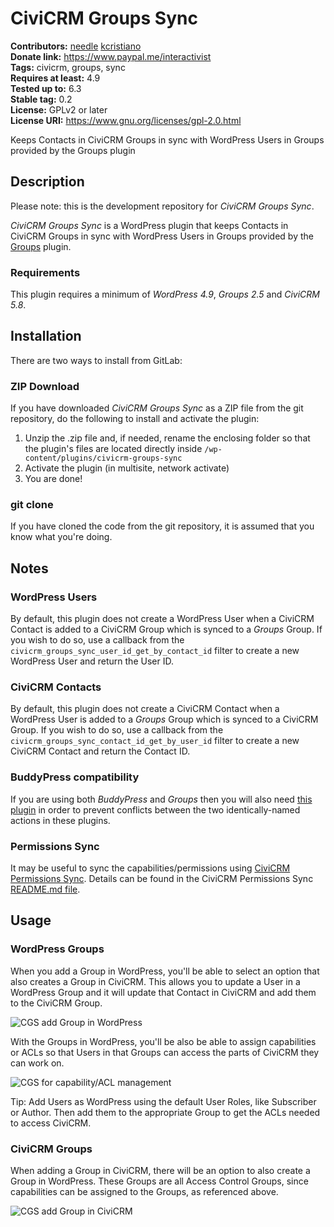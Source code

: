 CiviCRM Groups Sync
===================

**Contributors:** [needle](https://profiles.wordpress.org/needle/) [kcristiano](https://profiles.wordpress.org/kcristiano/)<br/>
**Donate link:** https://www.paypal.me/interactivist<br/>
**Tags:** civicrm, groups, sync<br/>
**Requires at least:** 4.9<br/>
**Tested up to:** 6.3<br/>
**Stable tag:** 0.2<br/>
**License:** GPLv2 or later<br/>
**License URI:** https://www.gnu.org/licenses/gpl-2.0.html

Keeps Contacts in CiviCRM Groups in sync with WordPress Users in Groups provided by the Groups plugin



## Description

Please note: this is the development repository for *CiviCRM Groups Sync*.

*CiviCRM Groups Sync* is a WordPress plugin that keeps Contacts in CiviCRM Groups in sync with WordPress Users in Groups provided by the [Groups](https://wordpress.org/plugins/groups/) plugin.

### Requirements

This plugin requires a minimum of *WordPress 4.9*, *Groups 2.5* and *CiviCRM 5.8*.



## Installation

There are two ways to install from GitLab:

### ZIP Download

If you have downloaded *CiviCRM Groups Sync* as a ZIP file from the git repository, do the following to install and activate the plugin:

1. Unzip the .zip file and, if needed, rename the enclosing folder so that the plugin's files are located directly inside `/wp-content/plugins/civicrm-groups-sync`
2. Activate the plugin (in multisite, network activate)
3. You are done!

### git clone

If you have cloned the code from the git repository, it is assumed that you know what you're doing.



## Notes

### WordPress Users

By default, this plugin does not create a WordPress User when a CiviCRM Contact is added to a CiviCRM Group which is synced to a *Groups* Group. If you wish to do so, use a callback from the `civicrm_groups_sync_user_id_get_by_contact_id` filter to create a new WordPress User and return the User ID.

### CiviCRM Contacts

By default, this plugin does not create a CiviCRM Contact when a WordPress User is added to a *Groups* Group which is synced to a CiviCRM Group. If you wish to do so, use a callback from the `civicrm_groups_sync_contact_id_get_by_user_id` filter to create a new CiviCRM Contact and return the Contact ID.

### BuddyPress compatibility

If you are using both *BuddyPress* and *Groups* then you will also need [this plugin](https://github.com/itthinx/groups-buddypress-compatibility) in order to prevent conflicts between the two identically-named actions in these plugins.

### Permissions Sync

It may be useful to sync the capabilities/permissions using [CiviCRM Permissions Sync](https://develop.tadpole.cc/plugins/civicrm-permissions-sync). Details can be found in the CiviCRM Permissions Sync [README.md file](https://develop.tadpole.cc/plugins/civicrm-permissions-sync/-/blob/master/README.md).



## Usage

### WordPress Groups

When you add a Group in WordPress, you'll be able to select an option that also creates a Group in CiviCRM. This allows you to update a User in a WordPress Group and it will update that Contact in CiviCRM and add them to the CiviCRM Group.

![CGS add Group in WordPress](https://develop.tadpole.cc/danaskallman/civicrm-groups-sync/raw/docs/docs/images/cgs-wp-add-group.png)

With the Groups in WordPress, you'll be also be able to assign capabilities or ACLs so that Users in that Groups can access the parts of CiviCRM they can work on.

![CGS for capability/ACL management](https://develop.tadpole.cc/danaskallman/civicrm-groups-sync/raw/docs/docs/images/cgs-capabilities-mgmt.png)

Tip: Add Users as WordPress using the default User Roles, like Subscriber or Author. Then add them to the appropriate Group to get the ACLs needed to access CiviCRM.

### CiviCRM Groups

When adding a Group in CiviCRM, there will be an option to also create a Group in WordPress. These Groups are all Access Control Groups, since capabilities can be assigned to the Groups, as referenced above.

![CGS add Group in CiviCRM](https://develop.tadpole.cc/danaskallman/civicrm-groups-sync/raw/docs/docs/images/cgs-add-group-civicrm.png)

